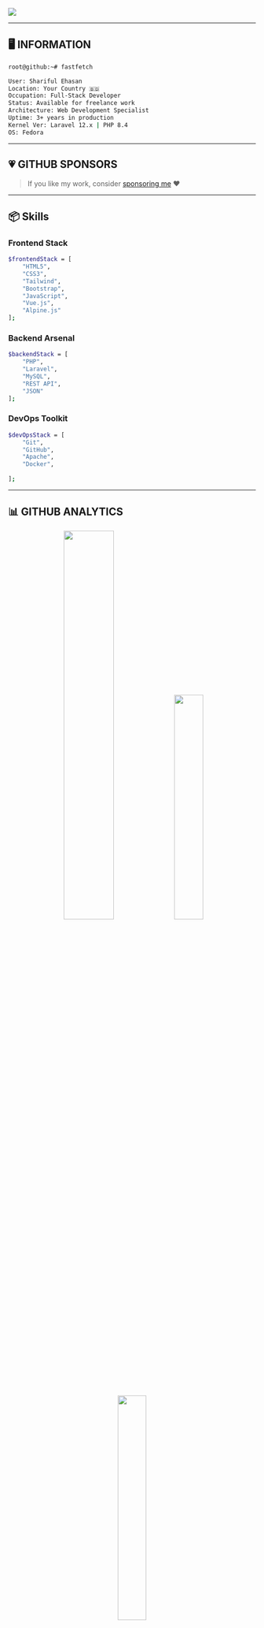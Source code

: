 <p align="left">
  <img src="https://readme-typing-svg.herokuapp.com?font=Fira+Code&duration=4000&pause=1000&color=15F722&background=000000&multiline=true&width=435&height=120&lines=codeliner%40github%3A~%24+whoami;Shariful+Ehasan;codeliner%40github%3A~%24+skills;PHP+%7C+Laravel+%7C+Vue.js+%7C+JavaScript" />
</p>

---

## 🖥️ INFORMATION
```bash
root@github:~# fastfetch

User: Shariful Ehasan
Location: Your Country 🇧🇩
Occupation: Full-Stack Developer
Status: Available for freelance work
Architecture: Web Development Specialist
Uptime: 3+ years in production
Kernel Ver: Laravel 12.x | PHP 8.4
OS: Fedora 

```

---

## 💗 GITHUB SPONSORS

> If you like my work, consider [sponsoring me](#) ❤️

---

## 📦 Skills

### Frontend Stack
```bash
$frontendStack = [
    "HTML5",
    "CSS3",
    "Tailwind",
    "Bootstrap",
    "JavaScript",
    "Vue.js",
    "Alpine.js"
];
```

### Backend Arsenal
```bash
$backendStack = [
    "PHP",
    "Laravel",
    "MySQL",
    "REST API",
    "JSON"
];
```

### DevOps Toolkit
```bash
$devOpsStack = [
    "Git",
    "GitHub",
    "Apache",
    "Docker",
    
];
```

---

## 📊 GITHUB ANALYTICS

<p align="center">
  <img src="https://github-readme-stats.vercel.app/api?username=thecodeliner&show_icons=true&theme=radical" width="45%"/>
  <img src="https://github-readme-stats.vercel.app/api/top-langs/?username=thecodeliner&layout=compact&theme=radical" width="34.2%"/>
  <img src="https://streak-stats.demolab.com?user=thecodeliner&theme=radical" width="34.2%"/>
</p>

---

## ⚙️ SYSTEM PERFORMANCE
```bash
root@github:~# htop

CPU: ████▒▒▒▒▒▒▒▒
RAM: ██████▒▒▒▒▒▒
Disk: ██▒▒▒▒▒▒▒▒▒
```

---

## 🌐 NETWORK CONNECTIONS
```bash
root@github:~# curl -i https://api.example.dev/profile

{
  "status": "active",
  "profile": {
    "name": "Shariful Ehasan",
    "role": "Full Stack Developer",
    "skills": ["Laravel", "PHP", "Vue", "MySQL"]
  },
  "location": "Remote",
  "available_for_hire": true
}
```

---

## 🧾 RECENT LOGS
```bash
root@github:~# tail -f ~/var/logs/github.log

[2025-07-30 13:00:00] INFO: Setup new Laravel SaaS project
[2025-07-31 14:15:23] INFO: Pushed commits to Main branch
```

---

## 🎯 CURRENT OBJECTIVES
```bash
Learning Roadmap:
- [x] Master Laravel 12 & Build Reusable Modules
- [ ] Create Laravel Livewire Components
- [ ] Publish Open Source Projects
```

---

## 📈 ANALYTICS DASHBOARD
```bash
root@github:~# ./analytics.sh

+----------------------+---------+
| Category             | Count   |
+----------------------+---------+
| Active Applications  | 5       |
| GitHub Repositories  | 32      |
| Open PRs             | 3       |
| Total Contributions  | 1.5k    |
+----------------------+---------+
```

---

## 💬 CHAT SUPPORT
```bash
root@github:~# echo "Feel free to reach out!"

Available for:
- Fullstack Development Projects
- Laravel Backend / API Work
- Technical Mentoring
- Collaboration & Team Building

📫 Email: 
```





